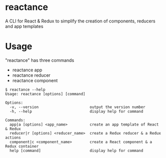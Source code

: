 # reactance
A CLI for React &amp; Redux to simplify the creation of components, reducers and app templates

# Usage

"reactance" has three commands
- reactance app
- reactance reducer
- reactance component

```
$ reactance --help
Usage: reactance [options] [command]

Options:
  -v, --version                       output the version number
  -h, --help                          display help for command

Commands:
  app|a [options] <app_name>          create an app template of React & Redux
  reducer|r [options] <reducer_name>  create a Redux reducer & a Redux actions
  component|c <component_name>        create a React component & a Redux container
  help [command]                      display help for command
```
